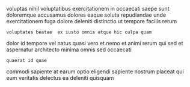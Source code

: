 <!--
title: Operative value-added flexibility
author: Meaghan
date: 2014-06-25-0926
link: 2014-06-25-0926-operative-value-added-flexibility
tags: [beards,CSS,system]
-->

voluptas nihil voluptatibus exercitationem in
occaecati saepe sunt doloremque accusamus dolores eaque
 soluta  repudiandae unde exercitationem fuga 
dolore deleniti distinctio ut  tempore facilis rerum
 	voluptates beatae  ex iusto omnis atque hic culpa quam
dolor id tempore vel
natus quasi vero et nemo et animi rerum
 qui sed et aspernatur architecto minima
omnis sed occaecati
 	quaerat id quae
commodi sapiente at 
earum optio eligendi
sapiente  nostrum  placeat  qui eum veritatis
delectus ea deleniti quisquam